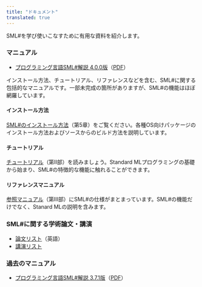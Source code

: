 ```yaml
---
title: "ドキュメント"
translated: true
---
```


SML#を学び使いこなすために有用な資料を紹介します。

### マニュアル

* [プログラミング言語SML#解説 4.0.0版](4.0.0/)（[PDF](4.0.0/manual.pdf)）

インストール方法、チュートリアル、リファレンスなどを含む、SML#に関する包括的なマニュアルです。一部未完成の箇所がありますが、SML#の機能はほぼ網羅しています。

#### インストール方法

[SML#のインストール方法](4.0.0/Ch5.html)（第5章）をご覧ください。各種OS向けパッケージのインストール方法およびソースからのビルド方法を説明しています。

#### チュートリアル

[チュートリアル](4.0.0/Pt2.html)（第II部）を読みましょう。Standard MLプログラミングの基礎から始まり、SML#の特徴的な機能に触れることができます。

#### リファレンスマニュアル

[参照マニュアル](4.0.0/Pt3.html)（第III部）にSML#の仕様がまとまっています。SML#の機能だけでなく、Stanard MLの説明を含みます。

### SML#に関する学術論文・講演

* [論文リスト](../../en/documents/publications.md)（英語）
* [講演リスト](talks.md)

### 過去のマニュアル

* [プログラミング言語SML#解説 3.7.1版](3.7.1/)（[PDF](3.7.1/manual.pdf)）
